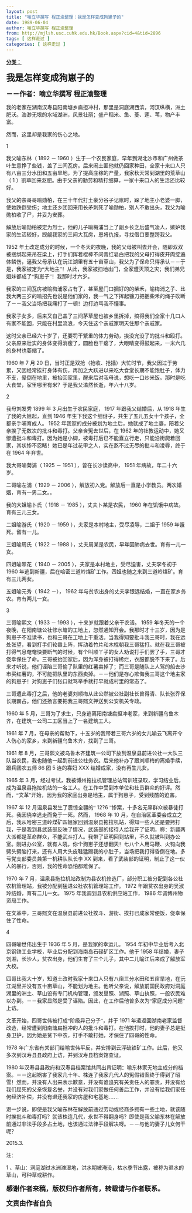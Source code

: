 ```yaml
---
layout: post
title: "喻立华撰写 程正渝整理：我是怎样变成狗崽子的"
date: 1989-06-04
author: 喻立华撰写 程正渝整理
from: http://mjlsh.usc.cuhk.edu.hk/Book.aspx?cid=4&tid=2896
tags: [ 这样走过 ]
categories: [ 这样走过 ]
---
```


<div style="margin: 15px 10px 10px 0px;">
 <div>
  <span id="ctl00_ContentPlaceHolder1_chapter1_SubjectLabel" style="font-weight:bold;text-decoration:underline;">
   分类：
  </span>
 </div>
 <!--[if gte mso 9]><xml>
 <o:OfficeDocumentSettings>
  <o:AllowPNG/>
 </o:OfficeDocumentSettings>
</xml><![endif]-->
 <!--[if gte mso 9]><xml>
 <w:WordDocument>
  <w:View>Normal</w:View>
  <w:Zoom>0</w:Zoom>
  <w:TrackMoves/>
  <w:TrackFormatting/>
  <w:PunctuationKerning/>
  <w:ValidateAgainstSchemas/>
  <w:SaveIfXMLInvalid>false</w:SaveIfXMLInvalid>
  <w:IgnoreMixedContent>false</w:IgnoreMixedContent>
  <w:AlwaysShowPlaceholderText>false</w:AlwaysShowPlaceholderText>
  <w:DoNotPromoteQF/>
  <w:LidThemeOther>EN-US</w:LidThemeOther>
  <w:LidThemeAsian>JA</w:LidThemeAsian>
  <w:LidThemeComplexScript>X-NONE</w:LidThemeComplexScript>
  <w:Compatibility>
   <w:BreakWrappedTables/>
   <w:SnapToGridInCell/>
   <w:WrapTextWithPunct/>
   <w:UseAsianBreakRules/>
   <w:DontGrowAutofit/>
   <w:SplitPgBreakAndParaMark/>
   <w:EnableOpenTypeKerning/>
   <w:DontFlipMirrorIndents/>
   <w:OverrideTableStyleHps/>
   <w:UseFELayout/>
  </w:Compatibility>
  <m:mathPr>
   <m:mathFont m:val="Cambria Math"/>
   <m:brkBin m:val="before"/>
   <m:brkBinSub m:val="&#45;-"/>
   <m:smallFrac m:val="off"/>
   <m:dispDef/>
   <m:lMargin m:val="0"/>
   <m:rMargin m:val="0"/>
   <m:defJc m:val="centerGroup"/>
   <m:wrapIndent m:val="1440"/>
   <m:intLim m:val="subSup"/>
   <m:naryLim m:val="undOvr"/>
  </m:mathPr></w:WordDocument>
</xml><![endif]-->
 <!--[if gte mso 9]><xml>
 <w:LatentStyles DefLockedState="false" DefUnhideWhenUsed="true"
  DefSemiHidden="true" DefQFormat="false" DefPriority="99"
  LatentStyleCount="276">
  <w:LsdException Locked="false" Priority="0" SemiHidden="false"
   UnhideWhenUsed="false" QFormat="true" Name="Normal"/>
  <w:LsdException Locked="false" Priority="9" SemiHidden="false"
   UnhideWhenUsed="false" QFormat="true" Name="heading 1"/>
  <w:LsdException Locked="false" Priority="9" QFormat="true" Name="heading 2"/>
  <w:LsdException Locked="false" Priority="9" QFormat="true" Name="heading 3"/>
  <w:LsdException Locked="false" Priority="9" QFormat="true" Name="heading 4"/>
  <w:LsdException Locked="false" Priority="9" QFormat="true" Name="heading 5"/>
  <w:LsdException Locked="false" Priority="9" QFormat="true" Name="heading 6"/>
  <w:LsdException Locked="false" Priority="9" QFormat="true" Name="heading 7"/>
  <w:LsdException Locked="false" Priority="9" QFormat="true" Name="heading 8"/>
  <w:LsdException Locked="false" Priority="9" QFormat="true" Name="heading 9"/>
  <w:LsdException Locked="false" Priority="39" Name="toc 1"/>
  <w:LsdException Locked="false" Priority="39" Name="toc 2"/>
  <w:LsdException Locked="false" Priority="39" Name="toc 3"/>
  <w:LsdException Locked="false" Priority="39" Name="toc 4"/>
  <w:LsdException Locked="false" Priority="39" Name="toc 5"/>
  <w:LsdException Locked="false" Priority="39" Name="toc 6"/>
  <w:LsdException Locked="false" Priority="39" Name="toc 7"/>
  <w:LsdException Locked="false" Priority="39" Name="toc 8"/>
  <w:LsdException Locked="false" Priority="39" Name="toc 9"/>
  <w:LsdException Locked="false" Priority="35" QFormat="true" Name="caption"/>
  <w:LsdException Locked="false" Priority="10" SemiHidden="false"
   UnhideWhenUsed="false" QFormat="true" Name="Title"/>
  <w:LsdException Locked="false" Priority="0" Name="Default Paragraph Font"/>
  <w:LsdException Locked="false" Priority="11" SemiHidden="false"
   UnhideWhenUsed="false" QFormat="true" Name="Subtitle"/>
  <w:LsdException Locked="false" Priority="22" SemiHidden="false"
   UnhideWhenUsed="false" QFormat="true" Name="Strong"/>
  <w:LsdException Locked="false" Priority="20" SemiHidden="false"
   UnhideWhenUsed="false" QFormat="true" Name="Emphasis"/>
  <w:LsdException Locked="false" Priority="59" SemiHidden="false"
   UnhideWhenUsed="false" Name="Table Grid"/>
  <w:LsdException Locked="false" UnhideWhenUsed="false" Name="Placeholder Text"/>
  <w:LsdException Locked="false" Priority="1" SemiHidden="false"
   UnhideWhenUsed="false" QFormat="true" Name="No Spacing"/>
  <w:LsdException Locked="false" Priority="60" SemiHidden="false"
   UnhideWhenUsed="false" Name="Light Shading"/>
  <w:LsdException Locked="false" Priority="61" SemiHidden="false"
   UnhideWhenUsed="false" Name="Light List"/>
  <w:LsdException Locked="false" Priority="62" SemiHidden="false"
   UnhideWhenUsed="false" Name="Light Grid"/>
  <w:LsdException Locked="false" Priority="63" SemiHidden="false"
   UnhideWhenUsed="false" Name="Medium Shading 1"/>
  <w:LsdException Locked="false" Priority="64" SemiHidden="false"
   UnhideWhenUsed="false" Name="Medium Shading 2"/>
  <w:LsdException Locked="false" Priority="65" SemiHidden="false"
   UnhideWhenUsed="false" Name="Medium List 1"/>
  <w:LsdException Locked="false" Priority="66" SemiHidden="false"
   UnhideWhenUsed="false" Name="Medium List 2"/>
  <w:LsdException Locked="false" Priority="67" SemiHidden="false"
   UnhideWhenUsed="false" Name="Medium Grid 1"/>
  <w:LsdException Locked="false" Priority="68" SemiHidden="false"
   UnhideWhenUsed="false" Name="Medium Grid 2"/>
  <w:LsdException Locked="false" Priority="69" SemiHidden="false"
   UnhideWhenUsed="false" Name="Medium Grid 3"/>
  <w:LsdException Locked="false" Priority="70" SemiHidden="false"
   UnhideWhenUsed="false" Name="Dark List"/>
  <w:LsdException Locked="false" Priority="71" SemiHidden="false"
   UnhideWhenUsed="false" Name="Colorful Shading"/>
  <w:LsdException Locked="false" Priority="72" SemiHidden="false"
   UnhideWhenUsed="false" Name="Colorful List"/>
  <w:LsdException Locked="false" Priority="73" SemiHidden="false"
   UnhideWhenUsed="false" Name="Colorful Grid"/>
  <w:LsdException Locked="false" Priority="60" SemiHidden="false"
   UnhideWhenUsed="false" Name="Light Shading Accent 1"/>
  <w:LsdException Locked="false" Priority="61" SemiHidden="false"
   UnhideWhenUsed="false" Name="Light List Accent 1"/>
  <w:LsdException Locked="false" Priority="62" SemiHidden="false"
   UnhideWhenUsed="false" Name="Light Grid Accent 1"/>
  <w:LsdException Locked="false" Priority="63" SemiHidden="false"
   UnhideWhenUsed="false" Name="Medium Shading 1 Accent 1"/>
  <w:LsdException Locked="false" Priority="64" SemiHidden="false"
   UnhideWhenUsed="false" Name="Medium Shading 2 Accent 1"/>
  <w:LsdException Locked="false" Priority="65" SemiHidden="false"
   UnhideWhenUsed="false" Name="Medium List 1 Accent 1"/>
  <w:LsdException Locked="false" UnhideWhenUsed="false" Name="Revision"/>
  <w:LsdException Locked="false" Priority="34" SemiHidden="false"
   UnhideWhenUsed="false" QFormat="true" Name="List Paragraph"/>
  <w:LsdException Locked="false" Priority="29" SemiHidden="false"
   UnhideWhenUsed="false" QFormat="true" Name="Quote"/>
  <w:LsdException Locked="false" Priority="30" SemiHidden="false"
   UnhideWhenUsed="false" QFormat="true" Name="Intense Quote"/>
  <w:LsdException Locked="false" Priority="66" SemiHidden="false"
   UnhideWhenUsed="false" Name="Medium List 2 Accent 1"/>
  <w:LsdException Locked="false" Priority="67" SemiHidden="false"
   UnhideWhenUsed="false" Name="Medium Grid 1 Accent 1"/>
  <w:LsdException Locked="false" Priority="68" SemiHidden="false"
   UnhideWhenUsed="false" Name="Medium Grid 2 Accent 1"/>
  <w:LsdException Locked="false" Priority="69" SemiHidden="false"
   UnhideWhenUsed="false" Name="Medium Grid 3 Accent 1"/>
  <w:LsdException Locked="false" Priority="70" SemiHidden="false"
   UnhideWhenUsed="false" Name="Dark List Accent 1"/>
  <w:LsdException Locked="false" Priority="71" SemiHidden="false"
   UnhideWhenUsed="false" Name="Colorful Shading Accent 1"/>
  <w:LsdException Locked="false" Priority="72" SemiHidden="false"
   UnhideWhenUsed="false" Name="Colorful List Accent 1"/>
  <w:LsdException Locked="false" Priority="73" SemiHidden="false"
   UnhideWhenUsed="false" Name="Colorful Grid Accent 1"/>
  <w:LsdException Locked="false" Priority="60" SemiHidden="false"
   UnhideWhenUsed="false" Name="Light Shading Accent 2"/>
  <w:LsdException Locked="false" Priority="61" SemiHidden="false"
   UnhideWhenUsed="false" Name="Light List Accent 2"/>
  <w:LsdException Locked="false" Priority="62" SemiHidden="false"
   UnhideWhenUsed="false" Name="Light Grid Accent 2"/>
  <w:LsdException Locked="false" Priority="63" SemiHidden="false"
   UnhideWhenUsed="false" Name="Medium Shading 1 Accent 2"/>
  <w:LsdException Locked="false" Priority="64" SemiHidden="false"
   UnhideWhenUsed="false" Name="Medium Shading 2 Accent 2"/>
  <w:LsdException Locked="false" Priority="65" SemiHidden="false"
   UnhideWhenUsed="false" Name="Medium List 1 Accent 2"/>
  <w:LsdException Locked="false" Priority="66" SemiHidden="false"
   UnhideWhenUsed="false" Name="Medium List 2 Accent 2"/>
  <w:LsdException Locked="false" Priority="67" SemiHidden="false"
   UnhideWhenUsed="false" Name="Medium Grid 1 Accent 2"/>
  <w:LsdException Locked="false" Priority="68" SemiHidden="false"
   UnhideWhenUsed="false" Name="Medium Grid 2 Accent 2"/>
  <w:LsdException Locked="false" Priority="69" SemiHidden="false"
   UnhideWhenUsed="false" Name="Medium Grid 3 Accent 2"/>
  <w:LsdException Locked="false" Priority="70" SemiHidden="false"
   UnhideWhenUsed="false" Name="Dark List Accent 2"/>
  <w:LsdException Locked="false" Priority="71" SemiHidden="false"
   UnhideWhenUsed="false" Name="Colorful Shading Accent 2"/>
  <w:LsdException Locked="false" Priority="72" SemiHidden="false"
   UnhideWhenUsed="false" Name="Colorful List Accent 2"/>
  <w:LsdException Locked="false" Priority="73" SemiHidden="false"
   UnhideWhenUsed="false" Name="Colorful Grid Accent 2"/>
  <w:LsdException Locked="false" Priority="60" SemiHidden="false"
   UnhideWhenUsed="false" Name="Light Shading Accent 3"/>
  <w:LsdException Locked="false" Priority="61" SemiHidden="false"
   UnhideWhenUsed="false" Name="Light List Accent 3"/>
  <w:LsdException Locked="false" Priority="62" SemiHidden="false"
   UnhideWhenUsed="false" Name="Light Grid Accent 3"/>
  <w:LsdException Locked="false" Priority="63" SemiHidden="false"
   UnhideWhenUsed="false" Name="Medium Shading 1 Accent 3"/>
  <w:LsdException Locked="false" Priority="64" SemiHidden="false"
   UnhideWhenUsed="false" Name="Medium Shading 2 Accent 3"/>
  <w:LsdException Locked="false" Priority="65" SemiHidden="false"
   UnhideWhenUsed="false" Name="Medium List 1 Accent 3"/>
  <w:LsdException Locked="false" Priority="66" SemiHidden="false"
   UnhideWhenUsed="false" Name="Medium List 2 Accent 3"/>
  <w:LsdException Locked="false" Priority="67" SemiHidden="false"
   UnhideWhenUsed="false" Name="Medium Grid 1 Accent 3"/>
  <w:LsdException Locked="false" Priority="68" SemiHidden="false"
   UnhideWhenUsed="false" Name="Medium Grid 2 Accent 3"/>
  <w:LsdException Locked="false" Priority="69" SemiHidden="false"
   UnhideWhenUsed="false" Name="Medium Grid 3 Accent 3"/>
  <w:LsdException Locked="false" Priority="70" SemiHidden="false"
   UnhideWhenUsed="false" Name="Dark List Accent 3"/>
  <w:LsdException Locked="false" Priority="71" SemiHidden="false"
   UnhideWhenUsed="false" Name="Colorful Shading Accent 3"/>
  <w:LsdException Locked="false" Priority="72" SemiHidden="false"
   UnhideWhenUsed="false" Name="Colorful List Accent 3"/>
  <w:LsdException Locked="false" Priority="73" SemiHidden="false"
   UnhideWhenUsed="false" Name="Colorful Grid Accent 3"/>
  <w:LsdException Locked="false" Priority="60" SemiHidden="false"
   UnhideWhenUsed="false" Name="Light Shading Accent 4"/>
  <w:LsdException Locked="false" Priority="61" SemiHidden="false"
   UnhideWhenUsed="false" Name="Light List Accent 4"/>
  <w:LsdException Locked="false" Priority="62" SemiHidden="false"
   UnhideWhenUsed="false" Name="Light Grid Accent 4"/>
  <w:LsdException Locked="false" Priority="63" SemiHidden="false"
   UnhideWhenUsed="false" Name="Medium Shading 1 Accent 4"/>
  <w:LsdException Locked="false" Priority="64" SemiHidden="false"
   UnhideWhenUsed="false" Name="Medium Shading 2 Accent 4"/>
  <w:LsdException Locked="false" Priority="65" SemiHidden="false"
   UnhideWhenUsed="false" Name="Medium List 1 Accent 4"/>
  <w:LsdException Locked="false" Priority="66" SemiHidden="false"
   UnhideWhenUsed="false" Name="Medium List 2 Accent 4"/>
  <w:LsdException Locked="false" Priority="67" SemiHidden="false"
   UnhideWhenUsed="false" Name="Medium Grid 1 Accent 4"/>
  <w:LsdException Locked="false" Priority="68" SemiHidden="false"
   UnhideWhenUsed="false" Name="Medium Grid 2 Accent 4"/>
  <w:LsdException Locked="false" Priority="69" SemiHidden="false"
   UnhideWhenUsed="false" Name="Medium Grid 3 Accent 4"/>
  <w:LsdException Locked="false" Priority="70" SemiHidden="false"
   UnhideWhenUsed="false" Name="Dark List Accent 4"/>
  <w:LsdException Locked="false" Priority="71" SemiHidden="false"
   UnhideWhenUsed="false" Name="Colorful Shading Accent 4"/>
  <w:LsdException Locked="false" Priority="72" SemiHidden="false"
   UnhideWhenUsed="false" Name="Colorful List Accent 4"/>
  <w:LsdException Locked="false" Priority="73" SemiHidden="false"
   UnhideWhenUsed="false" Name="Colorful Grid Accent 4"/>
  <w:LsdException Locked="false" Priority="60" SemiHidden="false"
   UnhideWhenUsed="false" Name="Light Shading Accent 5"/>
  <w:LsdException Locked="false" Priority="61" SemiHidden="false"
   UnhideWhenUsed="false" Name="Light List Accent 5"/>
  <w:LsdException Locked="false" Priority="62" SemiHidden="false"
   UnhideWhenUsed="false" Name="Light Grid Accent 5"/>
  <w:LsdException Locked="false" Priority="63" SemiHidden="false"
   UnhideWhenUsed="false" Name="Medium Shading 1 Accent 5"/>
  <w:LsdException Locked="false" Priority="64" SemiHidden="false"
   UnhideWhenUsed="false" Name="Medium Shading 2 Accent 5"/>
  <w:LsdException Locked="false" Priority="65" SemiHidden="false"
   UnhideWhenUsed="false" Name="Medium List 1 Accent 5"/>
  <w:LsdException Locked="false" Priority="66" SemiHidden="false"
   UnhideWhenUsed="false" Name="Medium List 2 Accent 5"/>
  <w:LsdException Locked="false" Priority="67" SemiHidden="false"
   UnhideWhenUsed="false" Name="Medium Grid 1 Accent 5"/>
  <w:LsdException Locked="false" Priority="68" SemiHidden="false"
   UnhideWhenUsed="false" Name="Medium Grid 2 Accent 5"/>
  <w:LsdException Locked="false" Priority="69" SemiHidden="false"
   UnhideWhenUsed="false" Name="Medium Grid 3 Accent 5"/>
  <w:LsdException Locked="false" Priority="70" SemiHidden="false"
   UnhideWhenUsed="false" Name="Dark List Accent 5"/>
  <w:LsdException Locked="false" Priority="71" SemiHidden="false"
   UnhideWhenUsed="false" Name="Colorful Shading Accent 5"/>
  <w:LsdException Locked="false" Priority="72" SemiHidden="false"
   UnhideWhenUsed="false" Name="Colorful List Accent 5"/>
  <w:LsdException Locked="false" Priority="73" SemiHidden="false"
   UnhideWhenUsed="false" Name="Colorful Grid Accent 5"/>
  <w:LsdException Locked="false" Priority="60" SemiHidden="false"
   UnhideWhenUsed="false" Name="Light Shading Accent 6"/>
  <w:LsdException Locked="false" Priority="61" SemiHidden="false"
   UnhideWhenUsed="false" Name="Light List Accent 6"/>
  <w:LsdException Locked="false" Priority="62" SemiHidden="false"
   UnhideWhenUsed="false" Name="Light Grid Accent 6"/>
  <w:LsdException Locked="false" Priority="63" SemiHidden="false"
   UnhideWhenUsed="false" Name="Medium Shading 1 Accent 6"/>
  <w:LsdException Locked="false" Priority="64" SemiHidden="false"
   UnhideWhenUsed="false" Name="Medium Shading 2 Accent 6"/>
  <w:LsdException Locked="false" Priority="65" SemiHidden="false"
   UnhideWhenUsed="false" Name="Medium List 1 Accent 6"/>
  <w:LsdException Locked="false" Priority="66" SemiHidden="false"
   UnhideWhenUsed="false" Name="Medium List 2 Accent 6"/>
  <w:LsdException Locked="false" Priority="67" SemiHidden="false"
   UnhideWhenUsed="false" Name="Medium Grid 1 Accent 6"/>
  <w:LsdException Locked="false" Priority="68" SemiHidden="false"
   UnhideWhenUsed="false" Name="Medium Grid 2 Accent 6"/>
  <w:LsdException Locked="false" Priority="69" SemiHidden="false"
   UnhideWhenUsed="false" Name="Medium Grid 3 Accent 6"/>
  <w:LsdException Locked="false" Priority="70" SemiHidden="false"
   UnhideWhenUsed="false" Name="Dark List Accent 6"/>
  <w:LsdException Locked="false" Priority="71" SemiHidden="false"
   UnhideWhenUsed="false" Name="Colorful Shading Accent 6"/>
  <w:LsdException Locked="false" Priority="72" SemiHidden="false"
   UnhideWhenUsed="false" Name="Colorful List Accent 6"/>
  <w:LsdException Locked="false" Priority="73" SemiHidden="false"
   UnhideWhenUsed="false" Name="Colorful Grid Accent 6"/>
  <w:LsdException Locked="false" Priority="19" SemiHidden="false"
   UnhideWhenUsed="false" QFormat="true" Name="Subtle Emphasis"/>
  <w:LsdException Locked="false" Priority="21" SemiHidden="false"
   UnhideWhenUsed="false" QFormat="true" Name="Intense Emphasis"/>
  <w:LsdException Locked="false" Priority="31" SemiHidden="false"
   UnhideWhenUsed="false" QFormat="true" Name="Subtle Reference"/>
  <w:LsdException Locked="false" Priority="32" SemiHidden="false"
   UnhideWhenUsed="false" QFormat="true" Name="Intense Reference"/>
  <w:LsdException Locked="false" Priority="33" SemiHidden="false"
   UnhideWhenUsed="false" QFormat="true" Name="Book Title"/>
  <w:LsdException Locked="false" Priority="37" Name="Bibliography"/>
  <w:LsdException Locked="false" Priority="39" QFormat="true" Name="TOC Heading"/>
 </w:LatentStyles>
</xml><![endif]-->
 <!--[if gte mso 10]>
<style>
 /* Style Definitions */
table.MsoNormalTable
	{mso-style-name:"Table Normal";
	mso-tstyle-rowband-size:0;
	mso-tstyle-colband-size:0;
	mso-style-noshow:yes;
	mso-style-priority:99;
	mso-style-parent:"";
	mso-padding-alt:0in 5.4pt 0in 5.4pt;
	mso-para-margin:0in;
	mso-para-margin-bottom:.0001pt;
	mso-pagination:widow-orphan;
	font-size:10.0pt;
	font-family:"Times New Roman";}
</style>
<![endif]-->
 <!--StartFragment-->
 <p class="MsoNormal">
  <o:p>
   <b>
    <font size="5">
    </font>
   </b>
  </o:p>
 </p>
 <p class="MsoNormal">
  <b>
   <span lang="ZH-CN" style="font-family: 宋体;">
    <font size="5">
     我是怎样变成狗崽子的
    </font>
   </span>
   <font size="4">
    <o:p>
    </o:p>
   </font>
  </b>
 </p>
 <p class="MsoNormal">
  <b>
   <font size="4">
    <span lang="ZH-CN" style='font-family:宋体;mso-ascii-font-family:
"Times New Roman"'>
     －－作者：喻立华撰写
    </span>
    <span lang="ZH-CN">
    </span>
    <span lang="ZH-CN" style='font-family:宋体;mso-ascii-font-family:"Times New Roman"'>
     程正渝整理
    </span>
    <o:p>
    </o:p>
   </font>
  </b>
 </p>
 <p class="MsoNormal">
  <o:p>
  </o:p>
 </p>
 <p class="MsoNormal">
  <span lang="ZH-CN" style='font-family:宋体;mso-ascii-font-family:
"Times New Roman"'>
   我的老家在湖南汉寿县阳南塘乡扁担冲村，那里是洞庭湖西滨，河汊纵横，洲土肥沃。浩渺无垠的水域湖洲，风景壮丽；盛产稻米、鱼、菱、莲、苇，物产丰富。
  </span>
  <o:p>
  </o:p>
 </p>
 <p class="MsoNormal">
  <span lang="ZH-CN" style='font-family:宋体;mso-ascii-font-family:
"Times New Roman"'>
   然而，这里却是我家的伤心之地。
  </span>
  <o:p>
  </o:p>
 </p>
 <p class="MsoNormal">
  1
  <o:p>
  </o:p>
 </p>
 <p class="MsoNormal">
  <span lang="ZH-CN" style='font-family:宋体;mso-ascii-font-family:
"Times New Roman"'>
   我父喻东林（
  </span>
  1892
  <span lang="ZH-CN" style='font-family:宋体;
mso-ascii-font-family:"Times New Roman"'>
   －
  </span>
  1960
  <span lang="ZH-CN" style='font-family:宋体;mso-ascii-font-family:"Times New Roman"'>
   ）生于一个农民家庭，早年到湖北沙市和广州做茶叶生意挣了些钱，盖了三间瓦房。后来闹土匪他就仍回家种田，全家十来口人只有八亩三分水田和五亩旱地，为了提高庄稼的产量，我家秋天常到湖里的荒草山（
  </span>
  1
  <span lang="ZH-CN" style='font-family:宋体;mso-ascii-font-family:"Times New Roman"'>
   ）割草回来沤肥。由于父亲的勤劳和精打细算，一家十来口人的生活还比较好。
  </span>
  <o:p>
  </o:p>
 </p>
 <p class="MsoNormal">
  <span lang="ZH-CN" style='font-family:宋体;mso-ascii-font-family:
"Times New Roman"'>
   我父的亲哥哥喻勋柏，在三十年代打土豪分谷子记账时，跺了地主小老婆一脚，使她跌倒受伤；地主还乡团回来用长矛刺死了喻勋柏，别人不敢出头，我父为喻勋柏收了尸，并妥为安葬。
  </span>
  <o:p>
  </o:p>
 </p>
 <p class="MsoNormal">
  <span lang="ZH-CN" style='font-family:宋体;mso-ascii-font-family:
"Times New Roman"'>
   解放后喻勋柏被定为烈士，他的儿子喻梅浦当上了副乡长之后盛气凌人，嫉妒我家的生活较好，觊觎我家的三间大瓦房，恩将仇报，寻找借口要整跨我父。
  </span>
  <o:p>
  </o:p>
 </p>
 <p class="MsoNormal">
  1952
  <span lang="ZH-CN" style='font-family:宋体;mso-ascii-font-family:
"Times New Roman"'>
   年土改定成分的时候，一个冬天的夜晚，我的父母被叫去开会，随即双双被捆绑起来吊在梁上，打手们挥着棍棒不问青红皂白把我的父母打得皮开肉绽遍体鳞伤，逼我父母承认在沅江湖里有五十亩草山，我父为了保命只得承认－－于是，我家被定为“大地主”！从此，我家被扫地出门，全家遭灭顶之灾；我们弟兄姐妹都成了“狗崽子”！我那时才六岁。
  </span>
  <o:p>
  </o:p>
 </p>
 <p class="MsoNormal">
  <span lang="ZH-CN" style='font-family:宋体;mso-ascii-font-family:
"Times New Roman"'>
   我家的三间瓦房被喻梅浦家占有了，甚至屋门口捆好的的柴禾，喻梅浦之子、比我大两三岁的喻招先也说是他们家的，我一气之下挥起镰刀把捆柴禾的绳子砍断了－－我父当场把我痛打了一顿！边打边骂我不懂事。
  </span>
  <o:p>
  </o:p>
 </p>
 <p class="MsoNormal">
  <span lang="ZH-CN" style='font-family:宋体;mso-ascii-font-family:
"Times New Roman"'>
   我家子女多，后来又自己盖了三间茅草屋也被乡里拆掉，搞得我们全家十几口人有家不能回，只能在村里流浪，今天住这个亲戚家明天住那个亲戚家。
  </span>
  <o:p>
  </o:p>
 </p>
 <p class="MsoNormal">
  <span lang="ZH-CN" style='font-family:宋体;mso-ascii-font-family:
"Times New Roman"'>
   这时父亲已经六十岁了，还要罚干繁重的体力劳动，挨没完没了的批斗和殴打。父亲原来壮实的身体变得消瘦了，圆脸也干瘪了，大眼睛变得鼓起来，一米六几的身材也萎缩了。
  </span>
  <o:p>
  </o:p>
 </p>
 <p class="MsoNormal">
  1960
  <span lang="ZH-CN" style='font-family:宋体;mso-ascii-font-family:
"Times New Roman"'>
   年
  </span>
  7
  <span lang="ZH-CN" style='font-family:宋体;mso-ascii-font-family:
"Times New Roman"'>
   月
  </span>
  20
  <span lang="ZH-CN" style='font-family:宋体;mso-ascii-font-family:
"Times New Roman"'>
   日，当时正是双抢（抢收、抢插）大忙时节，我父因过于劳累，又因经常挨打身体有伤，再加之大跃进以来吃大食堂长期不能饱肚子，体力不支，晕倒在地里，被抬回家里，醒来后对我母说，想吃一口炒米饭。那时是吃大食堂，家里哪里有米？于是我父溘然长逝，年六十八岁。
  </span>
  <o:p>
  </o:p>
 </p>
 <p class="MsoNormal">
  2
  <o:p>
  </o:p>
 </p>
 <p class="MsoNormal">
  <span lang="ZH-CN" style='font-family:宋体;mso-ascii-font-family:
"Times New Roman"'>
   我母刘发秀
  </span>
  1899
  <span lang="ZH-CN" style='font-family:宋体;
mso-ascii-font-family:"Times New Roman"'>
   年
  </span>
  3
  <span lang="ZH-CN" style='font-family:宋体;mso-ascii-font-family:"Times New Roman"'>
   月出生于农民家庭，
  </span>
  1917
  <span lang="ZH-CN" style='font-family:宋体;mso-ascii-font-family:"Times New Roman"'>
   年跟我父结婚后，从
  </span>
  1918
  <span lang="ZH-CN" style='font-family:宋体;mso-ascii-font-family:"Times New Roman"'>
   年生了我的大姐起，直到
  </span>
  1946
  <span lang="ZH-CN" style='font-family:宋体;mso-ascii-font-family:"Times New Roman"'>
   年生下我这个细伢子，共生了五儿五女十个孩子，全都亲手哺育成人。
  </span>
  1952
  <span lang="ZH-CN" style='font-family:宋体;mso-ascii-font-family:"Times New Roman"'>
   年我家的成分被划为地主后，她就成了地主婆，陪着父亲挨了无数次的批斗和毒打。父亲含冤去世后，在
  </span>
  1962
  <span lang="ZH-CN" style='font-family:宋体;mso-ascii-font-family:"Times New Roman"'>
   年的社教运动中，她又惨遭批斗和毒打。因为她是小脚，被毒打后已不能直立行走，只能沿街爬着回家，其状惨不忍睹！她已是年过花甲之人，实在熬不过无尽的批斗和凌辱，终于在
  </span>
  1964
  <span lang="ZH-CN" style='font-family:宋体;mso-ascii-font-family:"Times New Roman"'>
   年弃世。
  </span>
  <o:p>
  </o:p>
 </p>
 <p class="MsoNormal">
  <span lang="ZH-CN" style='font-family:宋体;mso-ascii-font-family:
"Times New Roman"'>
   我大哥喻菊浦（
  </span>
  1925
  <span lang="ZH-CN" style='font-family:宋体;
mso-ascii-font-family:"Times New Roman"'>
   －
  </span>
  1951
  <span lang="ZH-CN" style='font-family:宋体;mso-ascii-font-family:"Times New Roman"'>
   ），曾在长沙读高中，
  </span>
  1951
  <span lang="ZH-CN" style='font-family:宋体;mso-ascii-font-family:"Times New Roman"'>
   年病故，年二十六岁。
  </span>
  <o:p>
  </o:p>
 </p>
 <p class="MsoNormal">
  <span lang="ZH-CN" style='font-family:宋体;mso-ascii-font-family:
"Times New Roman"'>
   二哥喻左浦（
  </span>
  1929
  <span lang="ZH-CN" style='font-family:宋体;
mso-ascii-font-family:"Times New Roman"'>
   －
  </span>
  2006
  <span lang="ZH-CN" style='font-family:宋体;mso-ascii-font-family:"Times New Roman"'>
   ），解放初入党。解放后一直是小学教员。两次婚姻，育有一男二女。。
  </span>
  <o:p>
  </o:p>
 </p>
 <p class="MsoNormal">
  <span lang="ZH-CN" style='font-family:宋体;mso-ascii-font-family:
"Times New Roman"'>
   我的大姐喻卜氏（
  </span>
  1918
  <span lang="ZH-CN" style='font-family:宋体;
mso-ascii-font-family:"Times New Roman"'>
   －
  </span>
  1985
  <span lang="ZH-CN" style='font-family:宋体;mso-ascii-font-family:"Times New Roman"'>
   ），丈夫卜某是农民，
  </span>
  1960
  <span lang="ZH-CN" style='font-family:宋体;mso-ascii-font-family:"Times New Roman"'>
   年在饥饿中病故。育有三儿三女。
  </span>
  <o:p>
  </o:p>
 </p>
 <p class="MsoNormal">
  <span lang="ZH-CN" style='font-family:宋体;mso-ascii-font-family:
"Times New Roman"'>
   二姐喻游氏（
  </span>
  1920
  <span lang="ZH-CN" style='font-family:宋体;
mso-ascii-font-family:"Times New Roman"'>
   －
  </span>
  1959
  <span lang="ZH-CN" style='font-family:宋体;mso-ascii-font-family:"Times New Roman"'>
   ），夫家是本村地主，受尽凌辱，二姐于
  </span>
  1959
  <span lang="ZH-CN" style='font-family:宋体;mso-ascii-font-family:"Times New Roman"'>
   年饿死。留有一儿。
  </span>
  <o:p>
  </o:p>
 </p>
 <p class="MsoNormal">
  <span lang="ZH-CN" style='font-family:宋体;mso-ascii-font-family:
"Times New Roman"'>
   三姐喻周氏（
  </span>
  1922
  <span lang="ZH-CN" style='font-family:宋体;
mso-ascii-font-family:"Times New Roman"'>
   －
  </span>
  1988
  <span lang="ZH-CN" style='font-family:宋体;mso-ascii-font-family:"Times New Roman"'>
   ），丈夫周某是农民，早年因肺病去世。育有一儿一女。
  </span>
  <o:p>
  </o:p>
 </p>
 <p class="MsoNormal">
  <span lang="ZH-CN" style='font-family:宋体;mso-ascii-font-family:
"Times New Roman"'>
   四姐喻翠花（
  </span>
  1940
  <span lang="ZH-CN" style='font-family:宋体;
mso-ascii-font-family:"Times New Roman"'>
   －
  </span>
  2005
  <span lang="ZH-CN" style='font-family:宋体;mso-ascii-font-family:"Times New Roman"'>
   ），夫家是本村地主，受尽迫害，丈夫李冬初于
  </span>
  1960
  <span lang="ZH-CN" style='font-family:宋体;mso-ascii-font-family:"Times New Roman"'>
   年逃到新疆，后在哈密三道岭煤矿工作。四姐也随之来到三道岭煤矿。育有三儿两女。
  </span>
  <o:p>
  </o:p>
 </p>
 <p class="MsoNormal">
  <span lang="ZH-CN" style='font-family:宋体;mso-ascii-font-family:
"Times New Roman"'>
   五姐喻元秀（
  </span>
  1942
  <span lang="ZH-CN" style='font-family:宋体;
mso-ascii-font-family:"Times New Roman"'>
   －），
  </span>
  1962
  <span lang="ZH-CN" style='font-family:宋体;mso-ascii-font-family:"Times New Roman"'>
   年与贫农出身的丈夫李银远结婚，一直在家乡务农。育有两儿一女。
  </span>
  <o:p>
  </o:p>
 </p>
 <p class="MsoNormal">
  3
  <o:p>
  </o:p>
 </p>
 <p class="MsoNormal">
  <span lang="ZH-CN" style='font-family:宋体;mso-ascii-font-family:
"Times New Roman"'>
   三哥喻熙文（
  </span>
  1933
  <span lang="ZH-CN" style='font-family:宋体;
mso-ascii-font-family:"Times New Roman"'>
   －
  </span>
  1993
  <span lang="ZH-CN" style='font-family:宋体;mso-ascii-font-family:"Times New Roman"'>
   ），十来岁就跟着父亲干农活。
  </span>
  1959
  <span lang="ZH-CN" style='font-family:宋体;mso-ascii-font-family:"Times New Roman"'>
   年冬天的一个夜晚，在阳南塘公社修水塘的工地上，忽然通知开会。我那时才十三岁，因为是狗崽子不准读书，也和三哥在工地上干重活。当我得知要批斗我三哥时，我在远处张望，看到打手们轮番上阵，挥动着竹片和木棍朝我三哥猛打。就在我三哥被打得气息奄奄快要断气的时候，有个叫顺丫子的女人劝说打手们罢了手，三哥才侥幸保住了命。三哥被抬回家后，因为浑身被打得稀烂，衣服都脱不下来了。后来才听说，他们诬陷三哥偷了队里的红薯卖掉了；而三哥是随队上人驾的船去沙市买红薯的，不可能把队里的东西卖掉。－－他们是存心欺侮我三哥这个地主家的狗崽子！对狗崽子们张口就骂举手就打早就成村里的常态了。
  </span>
  <o:p>
  </o:p>
 </p>
 <p class="MsoNormal">
  <span lang="ZH-CN" style='font-family:宋体;mso-ascii-font-family:
"Times New Roman"'>
   三哥遭此毒打之后，他的老婆刘顺梅从此公然被公社副社长曾得清、队长张乔保长期霸占。他们还扬言要把我三哥熙文押送到公安机关专政。
  </span>
  <o:p>
  </o:p>
 </p>
 <p class="MsoNormal">
  1960
  <span lang="ZH-CN" style='font-family:宋体;mso-ascii-font-family:
"Times New Roman"'>
   年
  </span>
  5
  <span lang="ZH-CN" style='font-family:宋体;mso-ascii-font-family:
"Times New Roman"'>
   月，三哥为了求生，只身逃离阳南塘扁担冲老家，来到新疆乌鲁木齐，在建筑一公司二工区当上了一名建筑工人。
  </span>
  <o:p>
  </o:p>
 </p>
 <p class="MsoNormal">
  1961
  <span lang="ZH-CN" style='font-family:宋体;mso-ascii-font-family:
"Times New Roman"'>
   年
  </span>
  7
  <span lang="ZH-CN" style='font-family:宋体;mso-ascii-font-family:
"Times New Roman"'>
   月，在母亲的帮助下，十五岁的我带着三哥六岁的女儿喻云飞离开令人伤心的家乡，来到新疆乌鲁木齐，找到了三哥。
  </span>
  <o:p>
  </o:p>
 </p>
 <p class="MsoNormal">
  1961
  <span lang="ZH-CN" style='font-family:宋体;mso-ascii-font-family:
"Times New Roman"'>
   年
  </span>
  8
  <span lang="ZH-CN" style='font-family:宋体;mso-ascii-font-family:
"Times New Roman"'>
   月，三哥熙文被乌鲁木齐建筑一公司下放到温泉县前进公社一大队三队当农民，我也随他一起到前进公社务农。后来他补办了跟刘顺梅的离婚手续，跟兵团农五师
  </span>
  86
  <span lang="ZH-CN" style='font-family:宋体;mso-ascii-font-family:"Times New Roman"'>
   团
  </span>
  5
  <span lang="ZH-CN" style='font-family:宋体;mso-ascii-font-family:"Times New Roman"'>
   连的寡妇
  </span>
  XXX
  <span lang="ZH-CN" style='font-family:宋体;mso-ascii-font-family:"Times New Roman"'>
   结婚成家，没有再生儿女。
  </span>
  <o:p>
  </o:p>
 </p>
 <p class="MsoNormal">
  1965
  <span lang="ZH-CN" style='font-family:宋体;mso-ascii-font-family:
"Times New Roman"'>
   年
  </span>
  3
  <span lang="ZH-CN" style='font-family:宋体;mso-ascii-font-family:
"Times New Roman"'>
   月，经过考试，我被博州拖拉机管理总站驾训班录取，学习结业后，成为温泉县拖拉机站的一名工人。在工作中受到本单位和社员群众的好评。然而，“文革”开始，因为我的家庭出身是地主，属于狗崽子，受到残酷的迫害。
  </span>
  <o:p>
  </o:p>
 </p>
 <p class="MsoNormal">
  1967
  <span lang="ZH-CN" style='font-family:宋体;mso-ascii-font-family:
"Times New Roman"'>
   年
  </span>
  12
  <span lang="ZH-CN" style='font-family:宋体;mso-ascii-font-family:
"Times New Roman"'>
   月温泉县发生了震惊全疆的“
  </span>
  12?6
  <span lang="ZH-CN" style='font-family:
宋体;mso-ascii-font-family:"Times New Roman"'>
   ”惨案，十多名无辜群众被暴徒打死。我因侥幸逃走而免于一死。然而，
  </span>
  1968
  <span lang="ZH-CN" style='font-family:宋体;mso-ascii-font-family:"Times New Roman"'>
   年
  </span>
  10
  <span lang="ZH-CN" style='font-family:宋体;mso-ascii-font-family:"Times New Roman"'>
   月，在自治区革委会成立之后，我从哈密三道岭煤矿四姐家回到温泉县拖拉机站，得知一些人还是要拷打我，于是我到县武装部反映了情况，武装部的接待人给我开了证明，称：新疆两大派都是革命群众，不能武斗打人。我带了证明回到站里，不久就被叫到办公室。刚进办公室，就有人吼，你个狗崽子还想翻天！七八个人用马鞭、火钩向我劈头劈脑打来，还有人用大头皮鞋猛踢我的小肚子，当场把我打得昏倒在地。多亏党支部委员兼第一机耕队队长李
  </span>
  XX
  <span lang="ZH-CN" style='font-family:宋体;mso-ascii-font-family:"Times New Roman"'>
   到来，看了武装部的证明，制止了这一伙人的暴行，否则，我的性命恐怕都难保了。
  </span>
  <o:p>
  </o:p>
 </p>
 <p class="MsoNormal">
  1970
  <span lang="ZH-CN" style='font-family:宋体;mso-ascii-font-family:
"Times New Roman"'>
   年
  </span>
  7
  <span lang="ZH-CN" style='font-family:宋体;mso-ascii-font-family:
"Times New Roman"'>
   月，温泉县拖拉机站改制为县农机修造厂，部分职工被分配到各公社农机管理站，我被分配到猛进公社农机管理站工作。
  </span>
  1972
  <span lang="ZH-CN" style='font-family:宋体;mso-ascii-font-family:"Times New Roman"'>
   年跟贫农出身的吴淑玲结婚，育有二儿一女。
  </span>
  1975
  <span lang="ZH-CN" style='font-family:宋体;mso-ascii-font-family:"Times New Roman"'>
   年我调到县农机供应站工作，
  </span>
  1986
  <span lang="ZH-CN" style='font-family:宋体;mso-ascii-font-family:"Times New Roman"'>
   年调博州物资局工作。
  </span>
  <o:p>
  </o:p>
 </p>
 <p class="MsoNormal">
  <span lang="ZH-CN" style='font-family:宋体;mso-ascii-font-family:
"Times New Roman"'>
   在文革中，三哥熙文在温泉县前进公社挨斗、游街、挨打已成家常便饭，侥幸保住了性命。
  </span>
  <o:p>
  </o:p>
 </p>
 <p class="MsoNormal">
  4
  <o:p>
  </o:p>
 </p>
 <p class="MsoNormal">
  <span lang="ZH-CN" style='font-family:宋体;mso-ascii-font-family:
"Times New Roman"'>
   四哥喻世伟出生于
  </span>
  1936
  <span lang="ZH-CN" style='font-family:宋体;
mso-ascii-font-family:"Times New Roman"'>
   年
  </span>
  5
  <span lang="ZH-CN" style='font-family:宋体;mso-ascii-font-family:"Times New Roman"'>
   月，是我家的幸运儿。
  </span>
  1954
  <span lang="ZH-CN" style='font-family:宋体;mso-ascii-font-family:"Times New Roman"'>
   年初中毕业后考入北京钢铁工业学校，毕业后分配到海南岛石碌矿区工作。他于
  </span>
  1958
  <span lang="ZH-CN" style='font-family:宋体;mso-ascii-font-family:"Times New Roman"'>
   年结婚，妻子刘湘，长沙人，贫农出身，他们生育了三个儿子，其中二儿喻江后来成了解放军大校。
  </span>
  <o:p>
  </o:p>
 </p>
 <p class="MsoNormal">
  <span lang="ZH-CN" style='font-family:宋体;mso-ascii-font-family:
"Times New Roman"'>
   四哥比我大十岁，知道土改时我家十来口人只有八亩三分水田和五亩旱地，在沅江湖里并没有五十亩草山，不能划为地主。他听父亲说，解放前国民政府对洞庭湖里的洲土、草山设有专门机构管理，颁发垦照、湖照、草山执照，一般农民难以办到。－－我家显然是受了诬陷。因此，在工作后他曾多次为“家庭成分问题”上访。
  </span>
  <o:p>
  </o:p>
 </p>
 <p class="MsoNormal">
  <span lang="ZH-CN" style='font-family:宋体;mso-ascii-font-family:
"Times New Roman"'>
   文革开始，四哥世伟被打成“阶级异己分子”，并于
  </span>
  1971
  <span lang="ZH-CN" style='font-family:宋体;mso-ascii-font-family:"Times New Roman"'>
   年遣返回湖南老家监督改造，经常遭到阳南塘扁担冲的人的批斗和毒打。在他挨打时，他的妻子总是挺身卫护，因为她是贫下中农，打手不敢打她，才保住了四哥的性命。
  </span>
  <o:p>
  </o:p>
 </p>
 <p class="MsoNormal">
  1978
  <span lang="ZH-CN" style='font-family:宋体;mso-ascii-font-family:
"Times New Roman"'>
   年广东省有关部门给喻世伟平反，并安排到云浮硫铁矿工作。此后，他又多次到汉寿县县政府上访，并到汉寿县档案馆查证。
  </span>
  <o:p>
  </o:p>
 </p>
 <p class="MsoNormal">
  1980
  <span lang="ZH-CN" style='font-family:宋体;mso-ascii-font-family:
"Times New Roman"'>
   年汉寿县县政府和汉寿县档案馆共同出具证明：喻东林家无地主成分的档案。－－这起祸害了我家几十年、株连了我家几代人的冤假错案终于得到了昭雪！然而，并没有人出来表示歉意，并没有谁追究有关责任人的罪责，并没有给我们屈死的父亲恢复名誉，并没有对我们家做任何善后工作，并没有给我们家任何经济补偿，并没有退还我家的房屋和宅基地……
  </span>
  <o:p>
  </o:p>
 </p>
 <p class="MsoNormal">
  <span lang="ZH-CN" style='font-family:宋体;mso-ascii-font-family:
"Times New Roman"'>
   退一步说，即使是我父喻东林在解放前通过劳动或经商多拥有一些土地，就该随时挨批斗和毒打吗？就该株连几代，永世不得翻身吗？即使是我父喻东林在解放前通过非法手段多占土地，也该通过法律手段解决呀。－－与他的妻子儿女何干呢？
  </span>
  <o:p>
  </o:p>
 </p>
 <p class="MsoNormal">
  2015.3.
  <o:p>
  </o:p>
 </p>
 <p class="MsoNormal">
  <span lang="ZH-CN" style='font-family:宋体;mso-ascii-font-family:
"Times New Roman"'>
   注：
  </span>
  <o:p>
  </o:p>
 </p>
 <p class="MsoNormal">
  1
  <span lang="ZH-CN" style='font-family:宋体;mso-ascii-font-family:
"Times New Roman"'>
   、草山：洞庭湖过水洲滩湿地，洪水期被淹没，枯水季节出露，被称为退水的草山，可种草或耕作。
  </span>
  <o:p>
  </o:p>
 </p>
 <p class="MsoNormal">
  <o:p>
  </o:p>
 </p>
 <p class="MsoNormal">
  <b>
   <font size="4">
    <span lang="ZH-CN" style='font-family:宋体;mso-ascii-font-family:
"Times New Roman"'>
     感谢作者来稿，版权归作者所有，转载请与作者联系。
    </span>
    <o:p>
    </o:p>
   </font>
  </b>
 </p>
 <p class="MsoNormal">
  <span lang="ZH-CN" style='font-family:宋体;mso-ascii-font-family:
"Times New Roman"'>
   <b>
    <font size="4">
     文责由作者自负
    </font>
   </b>
  </span>
  <o:p>
  </o:p>
 </p>
 <!--EndFragment-->
</div>

